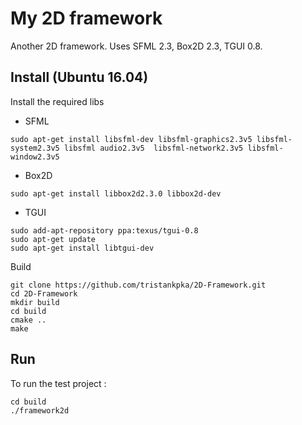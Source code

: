 My 2D framework 
==============
Another 2D framework.
Uses SFML 2.3, Box2D 2.3, TGUI 0.8.

Install (Ubuntu 16.04)
-------------------------
Install the required libs
* SFML
```
sudo apt-get install libsfml-dev libsfml-graphics2.3v5 libsfml-system2.3v5 libsfml audio2.3v5  libsfml-network2.3v5 libsfml-window2.3v5
```
  
   
* Box2D
```
sudo apt-get install libbox2d2.3.0 libbox2d-dev
```
* TGUI 
```
sudo add-apt-repository ppa:texus/tgui-0.8
sudo apt-get update
sudo apt-get install libtgui-dev
```
Build 
```
git clone https://github.com/tristankpka/2D-Framework.git
cd 2D-Framework
mkdir build
cd build
cmake ..
make
```
Run
-----
To run the test project :
```
cd build
./framework2d
```

